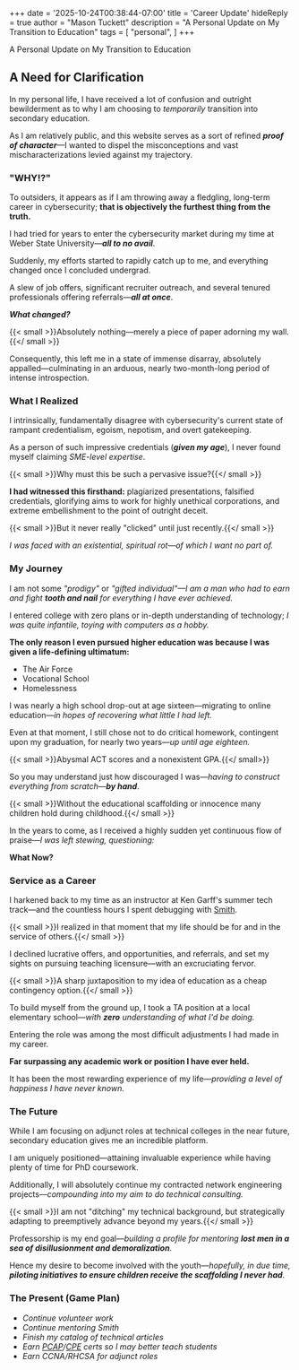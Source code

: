 +++
date = '2025-10-24T00:38:44-07:00'
title = 'Career Update'
hideReply = true
author = "Mason Tuckett"
description = "A Personal Update on My Transition to Education"
tags = [
    "personal",
]
+++

A Personal Update on My Transition to Education

## A Need for Clarification

In my personal life, I have received a lot of confusion and outright bewilderment as to why I am choosing to *temporarily* transition into secondary education. 

As I am relatively public, and this website serves as a sort of refined *__proof of character__*—I wanted to dispel the misconceptions and vast mischaracterizations levied against my trajectory. 

### "WHY!?"

To outsiders, it appears as if I am throwing away a fledgling, long-term career in cybersecurity; __that is objectively the furthest thing from the truth.__

I had tried for years to enter the cybersecurity market during my time at Weber State University—__*all to no avail*__. 

Suddenly, my efforts started to rapidly catch up to me, and everything changed once I concluded undergrad. 

A slew of job offers, significant recruiter outreach, and several tenured professionals offering referrals—__*all at once*__.

__*What changed?*__

{{< small >}}Absolutely nothing—merely a piece of paper adorning my wall.{{</ small >}}

Consequently, this left me in a state of immense disarray, absolutely appalled—culminating in an arduous, nearly two-month-long period of intense introspection. 

### What I Realized

I intrinsically, fundamentally disagree with cybersecurity's current state of rampant credentialism, egoism, nepotism, and overt gatekeeping.

As a person of such impressive credentials (*__given my age__*), I never found myself claiming *SME-level expertise*.

{{< small >}}Why must this be such a pervasive issue?{{</ small >}}

__I had witnessed this firsthand:__ plagiarized presentations, falsified credentials, glorifying aims to work for highly unethical corporations, and extreme embellishment to the point of outright deceit. 

{{< small >}}But it never really "clicked" until just recently.{{</ small >}}

*I was faced with an existential, spiritual rot—of which I want no part of.*

### My Journey

I am not some *"prodigy"* or *"gifted individual"—I am a man who had to earn and fight __tooth and nail__ for everything I have ever achieved.*

I entered college with zero plans or in-depth understanding of technology; *I was quite infantile, toying with computers as a hobby.* 

__The only reason I even pursued higher education was because I was given a life-defining ultimatum:__

- The Air Force
- Vocational School
- Homelessness

I was nearly a high school drop-out at age sixteen—migrating to online education—*in hopes of recovering what little I had left.*

Even at that moment, I still chose not to do critical homework, contingent upon my graduation, for nearly two years—*up until age eighteen.*

{{< small >}}Abysmal ACT scores and a nonexistent GPA.{{</ small>}}

So you may understand just how discouraged I was—*having to construct everything from scratch*—__*by hand*__.

{{< small >}}Without the educational scaffolding or innocence many children hold during childhood.{{</ small >}}

In the years to come, as I received a highly sudden yet continuous flow of praise—*I was left stewing, questioning:*

__What Now?__

### Service as a Career

I harkened back to my time as an instructor at Ken Garff's summer tech track—and the countless hours I spent debugging with [Smith](https://smithbarlow.net).

{{< small >}}I realized in that moment that my life should be for and in the service of others.{{</ small >}}

I declined lucrative offers, and opportunities, and referrals, and set my sights on pursuing teaching licensure—with an excruciating fervor.

{{< small >}}A sharp juxtaposition to my idea of education as a cheap contingency option.{{</ small >}}

To build myself from the ground up, I took a TA position at a local elementary school—*with __zero__ understanding of what I'd be doing.*

Entering the role was among the most difficult adjustments I had made in my career.

__Far surpassing any academic work or position I have ever held.__ 

It has been the most rewarding experience of my life—*providing a level of happiness I have never known.* 

### The Future

While I am focusing on adjunct roles at technical colleges in the near future, secondary education gives me an incredible platform. 

I am uniquely positioned—attaining invaluable experience while having plenty of time for PhD coursework.

Additionally, I will absolutely continue my contracted network engineering projects—*compounding into my aim to do technical consulting.*

{{< small >}}I am not "ditching" my technical background, but strategically adapting to preemptively advance beyond my years.{{</ small >}}

Professorship is my end goal—*building a profile for mentoring __lost men in a sea of disillusionment and demoralization__*.

Hence my desire to become involved with the youth—*hopefully, in due time,* *__piloting initiatives to ensure children receive the scaffolding I never had__*. 


### The Present (Game Plan)

- *Continue volunteer work*
- *Continue mentoring Smith*
- *Finish my catalog of technical articles*
- *Earn [PCAP](https://github.com/masontuckett/pcap-prep)/[CPE](https://github.com/masontuckett/cpe-prep) certs so I may better teach students*
- *Earn CCNA/RHCSA for adjunct roles*
